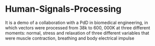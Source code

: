 # Human-Signals-Processing

It is a demo of a collaboration with a PdD in biomedical engineering, in which vectors were processed from 38k to 600, 000K at three different moments: 
normal, stress and relaxation of three different variables that were muscle contraction, breathing and body electrical impulse
